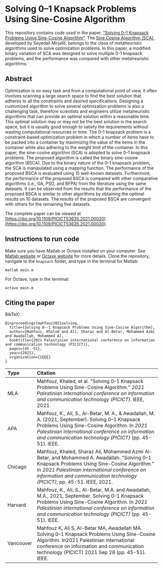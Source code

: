# Solving 0–1 Knapsack Problems Using Sine-Cosine Algorithm

This repository contains code used in the paper, ["Solving 0–1 Knapsack Problems Using Sine-Cosine Algorithm"](https://doi.org/10.1109/PICICT53635.2021.00020). The [Sine Cosine Algorithm (SCA)](https://doi.org/10.1016/j.knosys.2015.12.022), developed by Seyedali Mirjalili, belongs to the class of metaheuristic algorithms used to solve optimization problems. In this paper, a modified binary variation of SCA was designed to solve multiple 0-1 knapsack problems, and the performance was compared with other metaheuristic algorithms.

## Abstract
Optimization is no easy task and from a computational point of view, it often involves scanning a large search space to find the best solution that adheres to all the constraints and desired specifications. Designing a customized algorithm to solve several optimization problems is also a challenging task, therefore scientists and engineers utilize metaheuristic algorithms that can provide an optimal solution within a reasonable time. This optimal solution may or may not be the best solution in the search space, but it is usually good enough to satisfy the requirements without wasting computational resources or time. The 0–1 knapsack problem is a constraint-based optimization problem in which a number of items have to be packed into a container by maximizing the value of the items in the container while also adhering to the weight limit of the container. In this paper, the sine-cosine algorithm (SCA) is adopted to solve 0–1 knapsack problems. The proposed algorithm is called the binary sine-cosine algorithm (BSCA). Due to the binary nature of the 0–1 knapsack problem, the SCA is manipulated using a mapping function. The performance of the proposed BSCA is evaluated using 15 well-known datasets. Furthermore, the performance of the proposed BSCA is compared with other comparative algorithms (i.e., GA, PSO, and BFPA) from the literature using the same datasets. It can be observed from the results that the performance of the proposed BSCA is similar to other algorithms by obtaining the optimal results on 10 datasets. The results of the proposed BSCA are convergent with others for the remaining five datasets.

The complete paper can be viewed at [https://doi.org/10.1109/PICICT53635.2021.00020](https://doi.org/10.1109/PICICT53635.2021.00020).

## Instructions to run code

Make sure you have Matlab or Octave installed on your computer. See [Matlab website](https://www.mathworks.com/products/matlab.html) or [Octave website](https://octave.org/download) for more details. Clone the repository, navigate to the `knapsack` folder, and type in the terminal for Matlab:

```console
matlab main.m
```

For Octave, type in the terminal:

```console
octave main.m
```


## Citing the paper

BibTeX:

```console
@inproceedings{mahfouz2021solving,
  title={Solving 0--1 Knapsack Problems Using Sine-Cosine Algorithm},
  author={Mahfouz, Khaled and Ali, Sharaz and Al-Betar, Mohammed Azmi and Awadallah, Mohammed A},
  booktitle={2021 Palestinian international conference on information and communication technology (PICICT)},
  pages={45--51},
  year={2021},
  organization={IEEE}
}

```



| Type  | Citation |
| :------------- | :------------- |
| MLA  | Mahfouz, Khaled, et al. "Solving 0–1 Knapsack Problems Using Sine-Cosine Algorithm." _2021 Palestinian international conference on information and communication technology (PICICT)_. IEEE, 2021.  |
| APA  | Mahfouz, K., Ali, S., Al-Betar, M. A., & Awadallah, M. A. (2021, September). Solving 0–1 Knapsack Problems Using Sine-Cosine Algorithm. In _2021 Palestinian international conference on information and communication technology (PICICT)_ (pp. 45-51). IEEE.  |
| Chicago  | Mahfouz, Khaled, Sharaz Ali, Mohammed Azmi Al-Betar, and Mohammed A. Awadallah. "Solving 0–1 Knapsack Problems Using Sine-Cosine Algorithm." In _2021 Palestinian international conference on information and communication technology (PICICT)_, pp. 45-51. IEEE, 2021. |
| Harvard | Mahfouz, K., Ali, S., Al-Betar, M.A. and Awadallah, M.A., 2021, September. Solving 0–1 Knapsack Problems Using Sine-Cosine Algorithm. In _2021 Palestinian international conference on information and communication technology (PICICT)_ (pp. 45-51). IEEE. |
| Vancouver | Mahfouz K, Ali S, Al-Betar MA, Awadallah MA. Solving 0–1 Knapsack Problems Using Sine-Cosine Algorithm. In2021 Palestinian international conference on information and communication technology (PICICT) 2021 Sep 28 (pp. 45-51). IEEE. |

